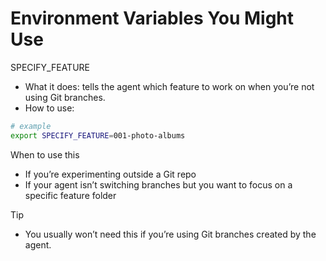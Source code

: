 # Environment Variables You Might Use

SPECIFY_FEATURE
- What it does: tells the agent which feature to work on when you’re not using Git branches.
- How to use:
```bash
# example
export SPECIFY_FEATURE=001-photo-albums
```

When to use this
- If you’re experimenting outside a Git repo
- If your agent isn’t switching branches but you want to focus on a specific feature folder

Tip
- You usually won’t need this if you’re using Git branches created by the agent.
